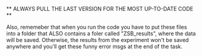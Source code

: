 ** ALWAYS PULL THE LAST VERSION FOR THE MOST UP-TO-DATE CODE **

Also, rememeber that when you run the code you have to put these files into a folder that ALSO contains a foler called "ZSB_results", where the data will be saved. 
Otherwise, the results from the experiment won't be saved anywhere and you'll get these funny error msgs at the end of the task.
